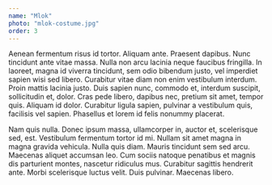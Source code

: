 ```yaml
---
name: "Mlok"
photo: "mlok-costume.jpg"
order: 3
---
```

Aenean fermentum risus id tortor. Aliquam ante. Praesent dapibus. Nunc tincidunt ante vitae massa. Nulla non arcu lacinia neque faucibus fringilla. In laoreet, magna id viverra tincidunt, sem odio bibendum justo, vel imperdiet sapien wisi sed libero. Curabitur vitae diam non enim vestibulum interdum. Proin mattis lacinia justo. Duis sapien nunc, commodo et, interdum suscipit, sollicitudin et, dolor. Cras pede libero, dapibus nec, pretium sit amet, tempor quis. Aliquam id dolor. Curabitur ligula sapien, pulvinar a vestibulum quis, facilisis vel sapien. Phasellus et lorem id felis nonummy placerat.

Nam quis nulla. Donec ipsum massa, ullamcorper in, auctor et, scelerisque sed, est. Vestibulum fermentum tortor id mi. Nullam sit amet magna in magna gravida vehicula. Nulla quis diam. Mauris tincidunt sem sed arcu. Maecenas aliquet accumsan leo. Cum sociis natoque penatibus et magnis dis parturient montes, nascetur ridiculus mus. Curabitur sagittis hendrerit ante. Morbi scelerisque luctus velit. Duis pulvinar. Maecenas libero.

